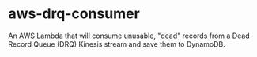 # aws-drq-consumer
An AWS Lambda that will consume unusable, "dead" records from a Dead Record Queue (DRQ) Kinesis stream and save them to DynamoDB.
